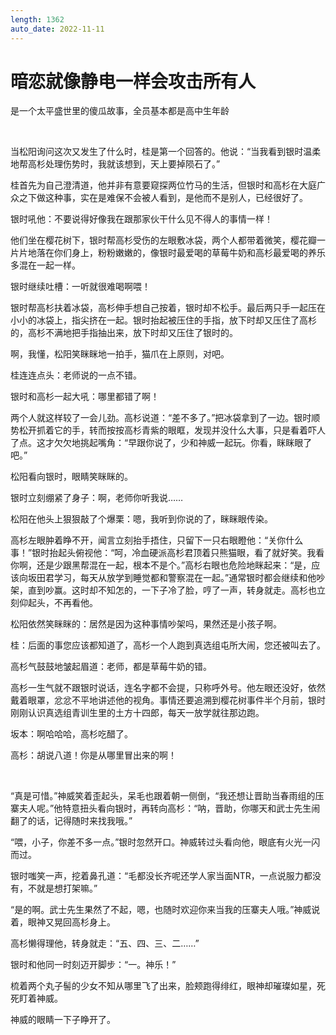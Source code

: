 ```yaml
---
length: 1362
auto_date: 2022-11-11
---
```


# 暗恋就像静电一样会攻击所有人

是一个太平盛世里的傻瓜故事，全员基本都是高中生年龄

<br>

当松阳询问这次又发生了什么时，桂是第一个回答的。他说：“当我看到银时温柔地帮高杉处理伤势时，我就该想到，天上要掉陨石了。”

桂首先为自己澄清道，他并非有意要窥探两位竹马的生活，但银时和高杉在大庭广众之下做这种事，实在是难保不会被人看到，是他而不是别人，已经很好了。

银时吼他：不要说得好像我在跟那家伙干什么见不得人的事情一样！

他们坐在樱花树下，银时帮高杉受伤的左眼敷冰袋，两个人都带着微笑，樱花瓣一片片地落在你们身上，粉粉嫩嫩的，像银时最爱喝的草莓牛奶和高杉最爱喝的养乐多混在一起一样。

银时继续吐槽：一听就很难喝啊喂！

银时帮高杉扶着冰袋，高杉伸手想自己按着，银时却不松手。最后两只手一起压在小小的冰袋上，指尖挤在一起。银时抬起被压住的手指，放下时却又压住了高杉的，高杉不满地把手指抽出来，放下时却又压住了银时的。

啊，我懂，松阳笑眯眯地一拍手，猫爪在上原则，对吧。

桂连连点头：老师说的一点不错。

银时和高杉一起大吼：哪里都错了啊！

两个人就这样较了一会儿劲。高杉说道：“差不多了。”把冰袋拿到了一边。银时顺势松开抓着它的手，转而按按高杉青紫的眼眶，发现并没什么大事，只是看着吓人了点。这才欠欠地挑起嘴角：“早跟你说了，少和神威一起玩。你看，眯眯眼了吧。”

松阳看向银时，眼睛笑眯眯的。

银时立刻绷紧了身子：啊，老师你听我说……

松阳在他头上狠狠敲了个爆栗：嗯，我听到你说的了，眯眯眼传染。

高杉左眼肿着睁不开，闻言立刻抬手捂住，只留下一只右眼瞪他：“关你什么事！”银时抬起头俯视他：“呵，冷血硬派高杉君顶着只熊猫眼，看了就好笑。我看你啊，还是少跟黑帮混在一起，根本不是个。”高杉右眼也危险地眯起来：“是，应该向坂田君学习，每天从放学到睡觉都和警察混在一起。”通常银时都会继续和他吵架，直到吵赢。这时却不知怎的，一下子冷了脸，哼了一声，转身就走。高杉也立刻仰起头，不再看他。

松阳依然笑眯眯的：居然是因为这种事情吵架吗，果然还是小孩子啊。

桂：后面的事您应该都知道了，高杉一个人跑到真选组屯所大闹，您还被叫去了。

高杉气鼓鼓地皱起眉道：老师，都是草莓牛奶的错。

高杉一生气就不跟银时说话，连名字都不会提，只称呼外号。他左眼还没好，依然戴着眼罩，忿忿不平地讲述他的视角。事情还要追溯到樱花树事件半个月前，银时刚刚认识真选组青训生里的土方十四郎，每天一放学就往那边跑。

坂本：啊哈哈哈，高杉吃醋了。

高杉：胡说八道！你是从哪里冒出来的啊！

<br>

“真是可惜。”神威笑着歪起头，呆毛也跟着朝一侧倒，“我还想让晋助当春雨组的压寨夫人呢。”他特意扭头看向银时，再转向高杉：“呐，晋助，你哪天和武士先生闹翻了的话，记得随时来找我哦。”

“喂，小子，你差不多一点。”银时忽然开口。神威转过头看向他，眼底有火光一闪而过。

银时嗤笑一声，挖着鼻孔道：“毛都没长齐呢还学人家当面NTR，一点说服力都没有，不就是想打架嘛。”

“是的啊。武士先生果然了不起，嗯，也随时欢迎你来当我的压寨夫人哦。”神威说着，眼神又晃回高杉身上。

高杉懒得理他，转身就走：“五、四、三、二……”

银时和他同一时刻迈开脚步：“一。神乐！”

梳着两个丸子髻的少女不知从哪里飞了出来，脸颊跑得绯红，眼神却璀璨如星，死死盯着神威。

神威的眼睛一下子睁开了。
